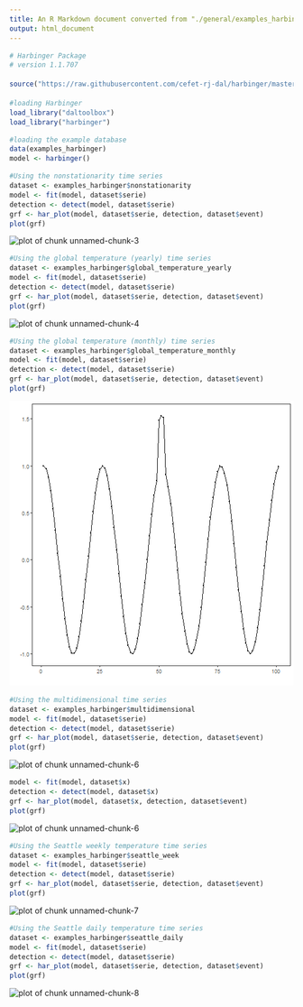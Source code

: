 ```yaml
---
title: An R Markdown document converted from "./general/examples_harbinger.ipynb"
output: html_document
---
```



```r
# Harbinger Package
# version 1.1.707

source("https://raw.githubusercontent.com/cefet-rj-dal/harbinger/master/jupyter.R")

#loading Harbinger
load_library("daltoolbox") 
load_library("harbinger") 
```


```r
#loading the example database
data(examples_harbinger)
model <- harbinger()
```


```r
#Using the nonstationarity time series 
dataset <- examples_harbinger$nonstationarity
model <- fit(model, dataset$serie)
detection <- detect(model, dataset$serie)
grf <- har_plot(model, dataset$serie, detection, dataset$event)
plot(grf)
```

![plot of chunk unnamed-chunk-3](figure/unnamed-chunk-3-1.png)


```r
#Using the global temperature (yearly) time series
dataset <- examples_harbinger$global_temperature_yearly
model <- fit(model, dataset$serie)
detection <- detect(model, dataset$serie)
grf <- har_plot(model, dataset$serie, detection, dataset$event)
plot(grf)
```

![plot of chunk unnamed-chunk-4](figure/unnamed-chunk-4-1.png)


```r
#Using the global temperature (monthly) time series
dataset <- examples_harbinger$global_temperature_monthly
model <- fit(model, dataset$serie)
detection <- detect(model, dataset$serie)
grf <- har_plot(model, dataset$serie, detection, dataset$event)
plot(grf)
```

![plot of chunk unnamed-chunk-5](figure/unnamed-chunk-5-1.png)


```r
#Using the multidimensional time series 
dataset <- examples_harbinger$multidimensional
model <- fit(model, dataset$serie)
detection <- detect(model, dataset$serie)
grf <- har_plot(model, dataset$serie, detection, dataset$event)
plot(grf)
```

![plot of chunk unnamed-chunk-6](figure/unnamed-chunk-6-1.png)

```r
model <- fit(model, dataset$x)
detection <- detect(model, dataset$x)
grf <- har_plot(model, dataset$x, detection, dataset$event)
plot(grf)
```

![plot of chunk unnamed-chunk-6](figure/unnamed-chunk-6-2.png)


```r
#Using the Seattle weekly temperature time series
dataset <- examples_harbinger$seattle_week
model <- fit(model, dataset$serie)
detection <- detect(model, dataset$serie)
grf <- har_plot(model, dataset$serie, detection, dataset$event)
plot(grf)
```

![plot of chunk unnamed-chunk-7](figure/unnamed-chunk-7-1.png)


```r
#Using the Seattle daily temperature time series
dataset <- examples_harbinger$seattle_daily
model <- fit(model, dataset$serie)
detection <- detect(model, dataset$serie)
grf <- har_plot(model, dataset$serie, detection, dataset$event)
plot(grf)
```

![plot of chunk unnamed-chunk-8](figure/unnamed-chunk-8-1.png)

